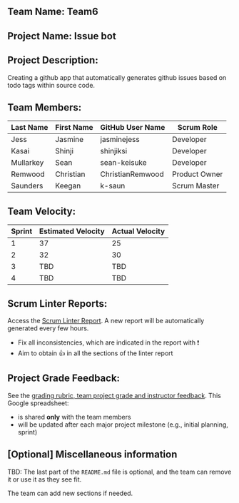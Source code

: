 ## Team Name: Team6

## Project Name: Issue bot

## Project Description:
Creating a github app that automatically generates github issues based on todo tags within source code.

## Team Members:

Last Name       | First Name      | GitHub User Name     | Scrum Role
--------------- | --------------- | -------------------- | ---------------
Jess            | Jasmine         | jasminejess          | Developer
Kasai           | Shinji          | shinjiksi            | Developer
Mullarkey       | Sean            | sean-keisuke         | Developer
Remwood         | Christian       | ChristianRemwood     | Product Owner
Saunders        | Keegan          | k-saun               | Scrum Master



## Team Velocity:

Sprint | Estimated Velocity | Actual Velocity
------ | ------------------ | ---------------
1      | 37                 | 25
2      | 32                 | 30
3      | TBD                | TBD
4      | TBD                | TBD

## Scrum Linter Reports:
Access the [Scrum Linter Report](http://cs.boisestate.edu/~bdit/ScrumLinter/CS471S20ScrumLinterReports/CS471-S20-Team6_YQT74BtnlLv5HzYRdUu0GO2BgR0zSquyBq7zPPgV/). A new report will be automatically generated every few hours.
- Fix all inconsistencies, which are indicated in the report with :heavy_exclamation_mark:
- Aim to obtain :thumbsup: in all the sections of the linter report

## Project Grade Feedback:
See the [grading rubric, team project grade and instructor feedback](https://docs.google.com/spreadsheets/d/1bJazrN2PmdQz7fE6RWKtani3G4WqRAOMBvTJGAU2-Z4/edit?usp=sharing). This Google spreadsheet:
- is shared **only** with the team members
- will be updated after each major project milestone (e.g., initial planning, sprint)

## [Optional] Miscellaneous information
TBD: The last part of the `README.md` file is optional, and the team can remove it or use it as they see fit.

The team can add new sections if needed.
